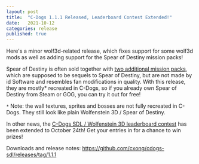```yaml
---
layout: post
title:  "C-Dogs 1.1.1 Released, Leaderboard Contest Extended!"
date:   2021-10-12
categories: release
published: true
---
```


Here's a minor wolf3d-related release, which fixes support for some wolf3d mods as well as adding support for the Spear of Destiny mission packs!

Spear of Destiny is often sold together with [two additional mission packs](https://wolfenstein.fandom.com/wiki/Spear_of_Destiny_mission_packs), which are supposed to be sequels to Spear of Destiny, but are not made by id Software and resembles fan modifications in quality. With this release, they are mostly* recreated in C-Dogs, so if you already own Spear of Destiny from Steam or GOG, you can try it out for free!

`*` Note: the wall textures, sprites and bosses are not fully recreated in C-Dogs. They still look like plain Wolfenstein 3D / Spear of Destiny.

In other news, the [C-Dogs SDL / Wolfenstein 3D leaderboard contest](http://cdogs.morezombies.net/forum/CDogs%20SDL/145) has been extended to October 24th! Get your entries in for a chance to win prizes!

Downloads and release notes: <https://github.com/cxong/cdogs-sdl/releases/tag/1.1.1>
